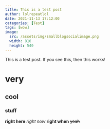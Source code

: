 ```yaml
---
title: This is a test post
author: lolrepeatlol
date: 2021-11-13 17:12:00
categories: [Test]
tags: [wow]
image:
  src: /assets/img/smallblogsocialimage.png
  width: 810
  height: 540
---
```


This is a test post. If you see this, then this works!

# very
## cool
### stuff

**right here**
*right now*
__right when__
~~yeah~~
